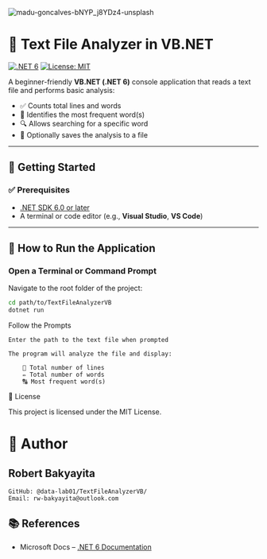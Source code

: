 ![madu-goncalves-bNYP_j8YDz4-unsplash](https://github.com/user-attachments/assets/b249b468-fd76-4514-a114-70145aa58e23)

# 📄 Text File Analyzer in VB.NET

[![.NET 6](https://img.shields.io/badge/.NET-6.0-blueviolet?logo=dotnet)](https://dotnet.microsoft.com/)
[![License: MIT](https://img.shields.io/badge/License-MIT-yellow.svg)](LICENSE)

A beginner-friendly **VB.NET (.NET 6)** console application that reads a text file and performs basic analysis:

- ✅ Counts total lines and words  
- 🔁 Identifies the most frequent word(s)  
- 🔍 Allows searching for a specific word  
- 💾 Optionally saves the analysis to a file  

---

## 🚀 Getting Started

### ✅ Prerequisites

- [.NET SDK 6.0 or later](https://dotnet.microsoft.com/download)
- A terminal or code editor (e.g., **Visual Studio**, **VS Code**)

---

## 🧪 How to Run the Application
###   Open a Terminal or Command Prompt
Navigate to the root folder of the project:

```bash
cd path/to/TextFileAnalyzerVB
dotnet run

```
Follow the Prompts

    Enter the path to the text file when prompted

    The program will analyze the file and display:

        📄 Total number of lines
        ✏️ Total number of words
        🔠 Most frequent word(s)

📜 License

This project is licensed under the MIT License.

# 👤 Author
## Robert Bakyayita
    GitHub: @data-lab01/TextFileAnalyzerVB/
    Email: rw-bakyayita@outlook.com

## 📚 References
- Microsoft Docs – [.NET 6 Documentation](https://learn.microsoft.com/en-us/dotnet/)
